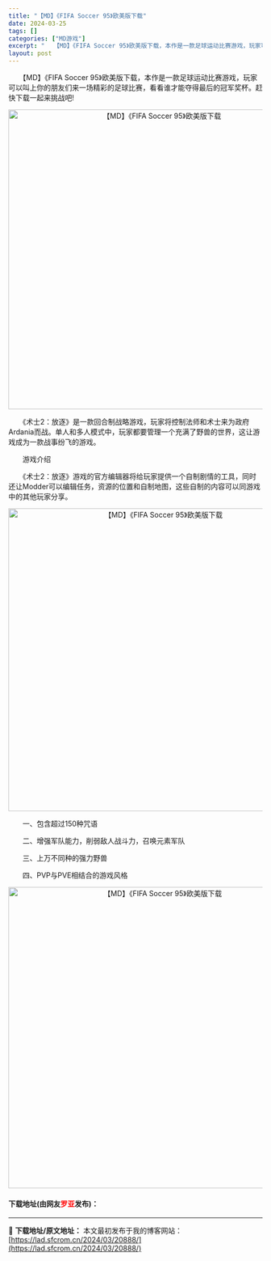 ```yaml
---
title: "【MD】《FIFA Soccer 95》欧美版下载"
date: 2024-03-25
tags: []
categories: ["MD游戏"]
excerpt: "　　【MD】《FIFA Soccer 95》欧美版下载，本作是一款足球运动比赛游戏，玩家可以叫上你的朋友们来一场精彩的足球比赛，看看谁才能夺得最后的冠军奖杯。赶快下载一起来挑战吧! 　　《术士2：放逐》是一款回合制战略游戏，玩家将控制法师和术士来为政府Ardania而战。单人和多人模式中，玩家都要管&hellip;"
layout: post
---
```


 <p>　　【MD】《FIFA Soccer 95》欧美版下载，本作是一款足球运动比赛游戏，玩家可以叫上你的朋友们来一场精彩的足球比赛，看看谁才能夺得最后的冠军奖杯。赶快下载一起来挑战吧!</p> <p align="center"><img align="" border="0" src="https://lad.sfcrom.cn/wp-content/uploads/2024/03/20240325_66010a177be86.png" width="593" alt="【MD】《FIFA Soccer 95》欧美版下载" /></p> <p>　　《术士2：放逐》是一款回合制战略游戏，玩家将控制法师和术士来为政府Ardania而战。单人和多人模式中，玩家都要管理一个充满了野兽的世界，这让游戏成为一款战事纷飞的游戏。</p> <p>　　游戏介绍</p> <p>　　《术士2：放逐》游戏的官方编辑器将给玩家提供一个自制剧情的工具，同时还让Modder可以编辑任务，资源的位置和自制地图，这些自制的内容可以同游戏中的其他玩家分享。</p> <p align="center"><img align="" border="0" src="https://lad.sfcrom.cn/wp-content/uploads/2024/03/20240325_66010a1835408.png" width="599" alt="【MD】《FIFA Soccer 95》欧美版下载" /></p> <p>　　一、包含超过150种咒语</p> <p>　　二、增强军队能力，削弱敌人战斗力，召唤元素军队</p> <p>　　三、上万不同种的强力野兽</p> <p>　　四、PVP与PVE相结合的游戏风格</p> <p align="center"><img align="" border="0" src="https://lad.sfcrom.cn/wp-content/uploads/2024/03/20240325_66010a18cd485.png" width="596" alt="【MD】《FIFA Soccer 95》欧美版下载" /></p> <p><h4>下载地址(由网友<font color="red">罗亚</font>发布)：</h4></p> 

---
📖 **下载地址/原文地址：** 本文最初发布于我的博客网站：[https://lad.sfcrom.cn/2024/03/20888/](https://lad.sfcrom.cn/2024/03/20888/)

